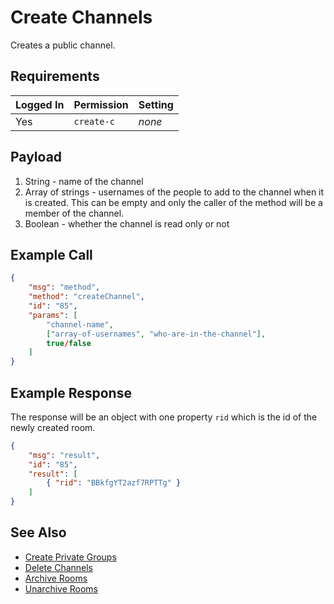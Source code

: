# Create Channels
Creates a public channel.

## Requirements
| Logged In | Permission | Setting |
| --- | --- | --- |
| Yes | `create-c` | _none_ |

## Payload
1. String - name of the channel
2. Array of strings - usernames of the people to add to the channel when it is created. This can be empty and only the caller of the method will be a member of the channel.
3. Boolean - whether the channel is read only or not 

## Example Call

```json
{
    "msg": "method",
    "method": "createChannel",
    "id": "85",
    "params": [
        "channel-name",
        ["array-of-usernames", "who-are-in-the-channel"],
        true/false
    ]
} 
```

## Example Response
The response will be an object with one property `rid` which is the id of the newly created room.

```json
{
    "msg": "result",
    "id": "85",
    "result": [
        { "rid": "BBkfgYT2azf7RPTTg" }
    ]
}
```

## See Also
* [Create Private Groups][1]
* [Delete Channels][2]
* [Archive Rooms][3]
* [Unarchive Rooms][4]

[1]:../20.%20Create%20Private%20Groups
[2]:../21.%20Delete%20Rooms
[3]:../22.%20Archive%20Rooms
[4]:../23.%20Unarchive%20Rooms
